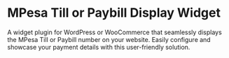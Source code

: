 # MPesa Till or Paybill Display Widget
A widget plugin for WordPress or WooCommerce that seamlessly displays the MPesa Till or Paybill number on your website. Easily configure and showcase your payment details with this user-friendly solution.
